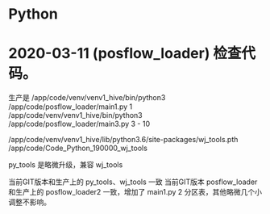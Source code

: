 # Python


# 2020-03-11 (posflow_loader) 检查代码。

生产是 
/app/code/venv/venv1_hive/bin/python3  /app/code/posflow_loader/main1.py 1
/app/code/venv/venv1_hive/bin/python3  /app/code/posflow_loader/main3.py 3 - 10


/app/code/venv/venv1_hive/lib/python3.6/site-packages/wj_tools.pth
   /app/code/Code_Python_190000_wj_tools

py_tools 是略微升级，兼容 wj_tools



当前GIT版本和生产上的 py_tools、wj_tools 一致
当前GIT版本 posflow_loader  和生产上的 posflow_loader2 一致，增加了 main1.py 2 分区表，其他略微几个小调整不影响。



